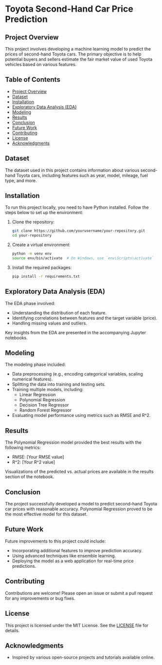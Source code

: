 # Toyota Second-Hand Car Price Prediction

## Project Overview
This project involves developing a machine learning model to predict the prices of second-hand Toyota cars. The primary objective is to help potential buyers and sellers estimate the fair market value of used Toyota vehicles based on various features.

## Table of Contents
- [Project Overview](#project-overview)
- [Dataset](#dataset)
- [Installation](#installation)
- [Exploratory Data Analysis (EDA)](#exploratory-data-analysis-eda)
- [Modeling](#modeling)
- [Results](#results)
- [Conclusion](#conclusion)
- [Future Work](#future-work)
- [Contributing](#contributing)
- [License](#license)
- [Acknowledgments](#acknowledgments)

## Dataset
The dataset used in this project contains information about various second-hand Toyota cars, including features such as year, model, mileage, fuel type, and more.

## Installation
To run this project locally, you need to have Python installed. Follow the steps below to set up the environment:

1. Clone the repository:
    ```bash
    git clone https://github.com/yourusername/your-repository.git
    cd your-repository
    ```

2. Create a virtual environment:
    ```bash
    python -m venv env
    source env/bin/activate  # On Windows, use `env\Scripts\activate`
    ```

3. Install the required packages:
    ```bash
    pip install -r requirements.txt
    ```

## Exploratory Data Analysis (EDA)
The EDA phase involved:
- Understanding the distribution of each feature.
- Identifying correlations between features and the target variable (price).
- Handling missing values and outliers.

Key insights from the EDA are presented in the accompanying Jupyter notebooks.

## Modeling
The modeling phase included:
- Data preprocessing (e.g., encoding categorical variables, scaling numerical features).
- Splitting the data into training and testing sets.
- Training multiple models, including:
  - Linear Regression
  - Polynomial Regression
  - Decision Tree Regressor
  - Random Forest Regressor
- Evaluating model performance using metrics such as RMSE and R^2.

## Results
The Polynomial Regression model provided the best results with the following metrics:
- RMSE: [Your RMSE value]
- R^2: [Your R^2 value]

Visualizations of the predicted vs. actual prices are available in the results section of the notebook.

## Conclusion
The project successfully developed a model to predict second-hand Toyota car prices with reasonable accuracy. Polynomial Regression proved to be the most effective model for this dataset.

## Future Work
Future improvements to this project could include:
- Incorporating additional features to improve prediction accuracy.
- Using advanced techniques like ensemble learning.
- Deploying the model as a web application for real-time price predictions.

## Contributing
Contributions are welcome! Please open an issue or submit a pull request for any improvements or bug fixes.

## License
This project is licensed under the MIT License. See the [LICENSE](LICENSE) file for details.

## Acknowledgments
- Inspired by various open-source projects and tutorials available online.
